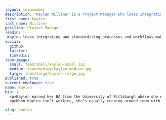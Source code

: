 ```yaml
---
layout: teammember
description: "Kaylen Milliner is a Project Manager who loves integrating and standardizing processes and workflows; she makes even the most complex projects feel effortless. "
first_name: Kaylen
last_name: Milliner
position: Project Manager
leadin: |
 Kaylen loves integrating and standardizing processes and workflows–making even the most complex projects feel effortless. 
social:
  github:
  twitter: 
  linkedin: 
team-image:
  small: team/small/kaylen-small.jpg
  medium: team/medium/kaylen-medium.jpg
  large: team/large/kaylen-large.jpg
published: true
current-employee: true
name: Kaylen
bio: |
  <p>Kaylen earned her BA from the University of Pittsburgh where she double-majored in Film Studies and Communications–and while Kaylen might still make a movie (or two) someday–this experience led to roles that spanned a variety of sectors. From content creation and event planning, to website administration and working as an AmeriCorps Public Ally in Cincinnati–Kaylen’s breadth of experience ultimately guided her to project management, where she finds a specific passion working for organizations that make direct, social impact. She is very proud of her work to refine and rebrand member communications for a retail labor union, as well as her most recent work with process improvement as a project manager at an advertising company. Kaylen is passionate about K-12 media and digital literacy education and hopes to make an impact in this area in the future.
  <p>When Kaylen isn’t working, she’s usually running around town with her family or planning her next trip. And, while she hasn’t had a ton of time for hobbies, she’s excited to explore new ventures like podcasting and playing the guitar.

slug: kaylen
---
```

